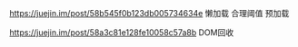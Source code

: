 https://juejin.im/post/58b545f0b123db005734634e
懒加载
合理阈值
预加载

https://juejin.im/post/58a3c81e128fe10058c57a8b
DOM回收